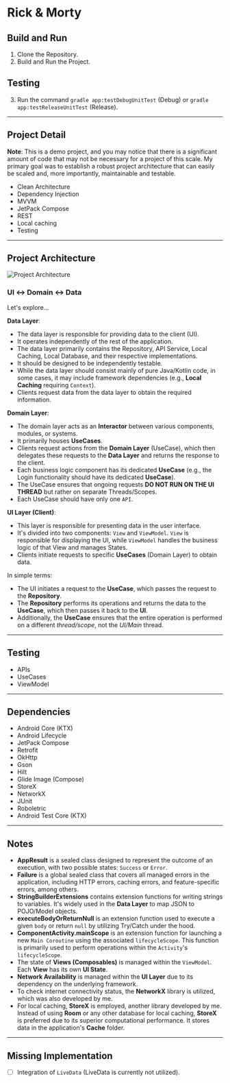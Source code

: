# Rick & Morty

## Build and Run
1. Clone the Repository.
2. Build and Run the Project.

## Testing
3. Run the command `gradle app:testDebugUnitTest` (Debug) or `gradle app:testReleaseUnitTest` (Release).

---

## Project Detail
**Note**: This is a demo project, and you may notice that there is a significant amount of code that may not be necessary for a project of this scale. My primary goal was to establish a robust project architecture that can easily be scaled and, more importantly, maintainable and testable.

- Clean Architecture
- Dependency Injection
- MVVM
- JetPack Compose
- REST
- Local caching
- Testing

---

## Project Architecture
![Project Architecture](https://github.com/rommansabbir/RickMortyApp/assets/25950083/3196183b-1d10-45a9-ba81-78bb76314b2e)
### UI ↔️ Domain ↔️ Data

Let's explore...

**Data Layer**:
- The data layer is responsible for providing data to the client (UI).
- It operates independently of the rest of the application.
- The data layer primarily contains the Repository, API Service, Local Caching, Local Database, and their respective implementations.
- It should be designed to be independently testable.
- While the data layer should consist mainly of pure Java/Kotlin code, in some cases, it may include framework dependencies (e.g., **Local Caching** requiring `Context`).
- Clients request data from the data layer to obtain the required information.

**Domain Layer**:
- The domain layer acts as an **Interactor** between various components, modules, or systems.
- It primarily houses **UseCases**.
- Clients request actions from the **Domain Layer** (UseCase), which then delegates these requests to the **Data Layer** and returns the response to the client.
- Each business logic component has its dedicated **UseCase** (e.g., the Login functionality should have its dedicated **UseCase**).
- The UseCase ensures that ongoing requests **DO NOT RUN ON THE UI THREAD** but rather on separate Threads/Scopes.
- Each UseCase should have only one `API`.

**UI Layer (Client)**:
- This layer is responsible for presenting data in the user interface.
- It's divided into two components: `View` and `ViewModel`. `View` is responsible for displaying the UI, while `ViewModel` handles the business logic of that View and manages States.
- Clients initiate requests to specific **UseCases** (Domain Layer) to obtain data.

In simple terms:
- The UI initiates a request to the **UseCase**, which passes the request to the **Repository**.
- The **Repository** performs its operations and returns the data to the **UseCase**, which then passes it back to the **UI**.
- Additionally, the **UseCase** ensures that the entire operation is performed on a different _thread/scope_, not the _UI/Main_ thread.

---

## Testing
- APIs
- UseCases
- ViewModel

---
## Dependencies
- Android Core (KTX)
- Android Lifecycle
- JetPack Compose
- Retrofit
- OkHttp
- Gson
- Hilt
- Glide Image (Compose)
- StoreX
- NetworkX
- JUnit
- Roboletric
- Android Test Core (KTX)
---

## Notes
- **AppResult** is a sealed class designed to represent the outcome of an execution, with two possible states: `Success` or `Error`.
- **Failure** is a global sealed class that covers all managed errors in the application, including HTTP errors, caching errors, and feature-specific errors, among others.
- **StringBuilderExtensions** contains extension functions for writing strings to variables. It's widely used in the **Data Layer** to map JSON to POJO/Model objects.
- **executeBodyOrReturnNull** is an extension function used to execute a given `body` or return `null` by utilizing Try/Catch under the hood.
- **ComponentActivity.mainScope** is an extension function for launching a new `Main Coroutine` using the associated `lifecycleScope`. This function is primarily used to perform operations within the `Activity`'s `lifecycleScope`.
- The state of **Views (Composables)** is managed within the `ViewModel`. Each **View** has its own **UI State**.
- **Network Availability** is managed within the **UI Layer** due to its dependency on the underlying framework.
- To check internet connectivity status, the **NetworkX** library is utilized, which was also developed by me.
- For local caching, **StoreX** is employed, another library developed by me. Instead of using **Room** or any other database for local caching, **StoreX** is preferred due to its superior computational performance. It stores data in the application's **Cache** folder.

---

## Missing Implementation
- [ ] Integration of `LiveData` (LiveData is currently not utilized).
